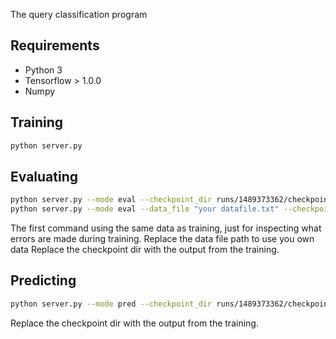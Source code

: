 The query classification program

## Requirements

- Python 3
- Tensorflow > 1.0.0
- Numpy

## Training

```bash
python server.py
```

## Evaluating

```bash
python server.py --mode eval --checkpoint_dir runs/1489373362/checkpoints/
python server.py --mode eval --data_file "your datafile.txt" --checkpoint_dir runs/1489373362/checkpoints/
```
The first command using the same data as training, just for inspecting what errors are made during training.
Replace the data file path to use you own data
Replace the checkpoint dir with the output from the training.

## Predicting

```bash
python server.py --mode pred --checkpoint_dir runs/1489373362/checkpoints/
```
Replace the checkpoint dir with the output from the training.
